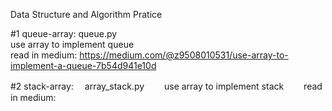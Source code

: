Data Structure and Algorithm Pratice  


#1 queue-array:
queue.py  
use array to implement queue  
read in medium: https://medium.com/@z9508010531/use-array-to-implement-a-queue-7b54d941e10d

#2 stack-array:　
array_stack.py　　
use array to implement stack　　
read in medium: 
